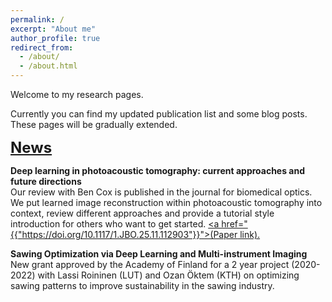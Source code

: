 ```yaml
---
permalink: /
excerpt: "About me"
author_profile: true
redirect_from: 
  - /about/
  - /about.html
---
```


Welcome to my research pages. 

Currently you can find my updated publication list and some blog posts. These pages will be gradually extended.

<font size="5">
<b><u>News</u></b><br>
</font>

<b>Deep learning in photoacoustic tomography: current approaches and future directions</b><br>
Our review with Ben Cox is published in the journal for biomedical optics.
We put learned image reconstruction within photoacoustic tomography into context, review different approaches and provide a tutorial style introduction for others who want to get started.
<u><a href="{{"https://doi.org/10.1117/1.JBO.25.11.112903"}}">(Paper link)</a>.</u>



<b>Sawing Optimization via Deep Learning and Multi-instrument Imaging</b><br>
New grant approved by the Academy of Finland for a 2 year project (2020-2022) with Lassi Roininen (LUT) and Ozan Öktem (KTH) on 
optimizing sawing patterns to improve sustainability in the sawing industry. 

